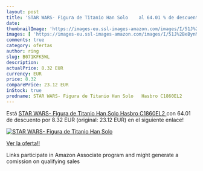 ```yaml
---
layout: post
title: 'STAR WARS- Figura de Titanio Han Solo    al 64.01 % de descuento'
date: 
thumbnailImage: 'https://images-eu.ssl-images-amazon.com/images/I/51J%2BeBynMJL._SL200_.jpg'
images: [ 'https://images-eu.ssl-images-amazon.com/images/I/51J%2BeBynMJL._SL200_.jpg' ]
comments: true
category: ofertas
author: ring
slug: B071KFK5WL
description:
actualPrice: 8.32 EUR
currency: EUR
price: 8.32
comparePrice: 23.12 EUR
inStock: true
prodname: STAR WARS- Figura de Titanio Han Solo   Hasbro C1860EL2 
---
```


Está [STAR WARS- Figura de Titanio Han Solo   Hasbro C1860EL2 ](https://www.amazon.es/dp/B071KFK5WL/?tag=tolees-21) con 64.01 de descuento por 8.32 EUR (original: 23.12 EUR) en el siguiente enlace!

[![STAR WARS- Figura de Titanio Han Solo   ](https://images-eu.ssl-images-amazon.com/images/I/51J%2BeBynMJL._SL200_.jpg)](https://www.amazon.es/dp/B071KFK5WL/?tag=tolees-21)

[Ver la oferta!!](https://www.amazon.es/dp/B071KFK5WL/?tag=tolees-21)

Links participate in Amazon Associate program and might generate a comission on qualifying sales


